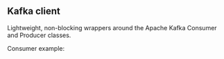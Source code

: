 ## Kafka client

Lightweight, non-blocking wrappers around the Apache Kafka Consumer and Producer classes.

Consumer example:

```scala




```